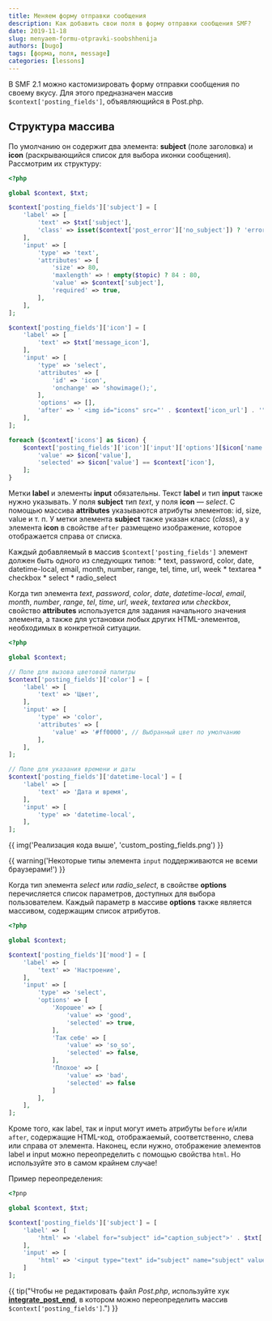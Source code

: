 ```yaml
---
title: Меняем форму отправки сообщения
description: Как добавить свои поля в форму отправки сообщения SMF?
date: 2019-11-18
slug: menyaem-formu-otpravki-soobshhenija
authors: [bugo]
tags: [форма, поля, message]
categories: [lessons]
---
```


В SMF 2.1 можно кастомизировать форму отправки сообщения по своему вкусу. Для этого предназначен массив `$context['posting_fields']`, объявляющийся в Post.php.

<!-- more -->

## Структура массива

По умолчанию он содержит два элемента: **subject** (поле заголовка) и **icon** (раскрывающийся список для выбора иконки сообщения). Рассмотрим их структуру:

```php
<?php

global $context, $txt;

$context['posting_fields']['subject'] = [
    'label' => [
        'text' => $txt['subject'],
        'class' => isset($context['post_error']['no_subject']) ? 'error' : '',
    ],
    'input' => [
        'type' => 'text',
        'attributes' => [
            'size' => 80,
            'maxlength' => ! empty($topic) ? 84 : 80,
            'value' => $context['subject'],
            'required' => true,
        ],
    ],
];

$context['posting_fields']['icon'] = [
    'label' => [
        'text' => $txt['message_icon'],
    ],
    'input' => [
        'type' => 'select',
        'attributes' => [
            'id' => 'icon',
            'onchange' => 'showimage();',
        ],
        'options' => [],
        'after' => ' <img id="icons" src="' . $context['icon_url'] . '">',
    ],
];

foreach ($context['icons'] as $icon) {
    $context['posting_fields']['icon']['input']['options'][$icon['name']] = [
        'value' => $icon['value'],
        'selected' => $icon['value'] == $context['icon'],
    ];
}
```

Метки **label** и элементы **input** обязательны. Текст **label** и тип **input** также нужно указывать. У поля **subject** тип _text_, у поля **icon** — _select_.
С помощью массива **attributes** указываются атрибуты элементов: id, size, value и т. п.
У метки элемента **subject** также указан класс (_class_), а у элемента **icon** в свойстве `after` размещено изображение, которое отображается справа от списка.

Каждый добавляемый в массив `$context['posting_fields']` элемент должен быть одного из следующих типов:
    * text, password, color, date, datetime-local, email, month, number, range, tel, time, url, week
    * textarea
    * checkbox
    * select
    * radio_select

Когда тип элемента _text_, _password_, _color_, _date_, _datetime-local_, _email_, _month_, _number_, _range_, _tel_, _time_, _url_, _week_, _textarea_ или _checkbox_, свойство **attributes** используется для задания начального значения элемента, а также для установки любых других HTML-элементов, необходимых в конкретной ситуации.

```php
<?php

global $context;

// Поле для вызова цветовой палитры
$context['posting_fields']['color'] = [
    'label' => [
        'text' => 'Цвет',
    ],
    'input' => [
        'type' => 'color',
        'attributes' => [
            'value' => '#ff0000', // Выбранный цвет по умолчанию
        ],
    ],
];

// Поле для указания времени и даты
$context['posting_fields']['datetime-local'] = [
    'label' => [
        'text' => 'Дата и время',
    ],
    'input' => [
        'type' => 'datetime-local',
    ],
];

```

{{ img('Реализация кода выше', 'custom_posting_fields.png') }}

{{ warning('Некоторые типы элемента `input` поддерживаются не всеми браузерами!') }}

Когда тип элемента _select_ или *radio_select*, в свойстве **options** перечисляется список параметров, доступных для выбора пользователем.
Каждый параметр в массиве **options** также является массивом, содержащим список атрибутов.

```php
<?php

global $context;

$context['posting_fields']['mood'] = [
    'label' => [
        'text' => 'Настроение',
    ],
    'input' => [
        'type' => 'select',
        'options' => [
            'Хорошее' => [
                'value' => 'good',
                'selected' => true,
            ],
            'Так себе' => [
                'value' => 'so_so',
                'selected' => false,
            ],
            'Плохое' => [
                'value' => 'bad',
                'selected' => false
            ]
        ],
    ],
];
```

Кроме того, как label, так и input могут иметь атрибуты `before` и/или `after`, содержащие HTML-код, отображаемый, соответственно, слева или справа от элемента.
Наконец, если нужно, отображение элементов label и input можно переопределить с помощью свойства `html`. Но используйте это в самом крайнем случае!

Пример переопределения:

```php
<?pnp

global $context, $txt;

$context['posting_fields']['subject'] = [
    'label' => [
        'html' => '<label for="subject" id="caption_subject">' . $txt['subject'] . '</label>'
    ],
    'input' => [
        'html' => '<input type="text" id="subject" name="subject" value="' . $context['subject'] . '" size="80" maxlength="80" required>'
    ]
];
```

{{ tip("Чтобы не редактировать файл _Post.php_, используйте хук **[integrate_post_end](/hooks/integrate-post-end)**, в котором можно переопределить массив `$context['posting_fields']`.") }}